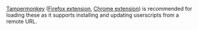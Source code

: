 [Tampermonkey](https://www.tampermonkey.net/)
([Firefox extension](https://addons.mozilla.org/en-US/firefox/addon/tampermonkey/),
[Chrome extension](https://chrome.google.com/webstore/detail/tampermonkey/dhdgffkkebhmkfjojejmpbldmpobfkfo))
is recommended for loading these as it supports installing and updating userscripts from a remote
URL.
